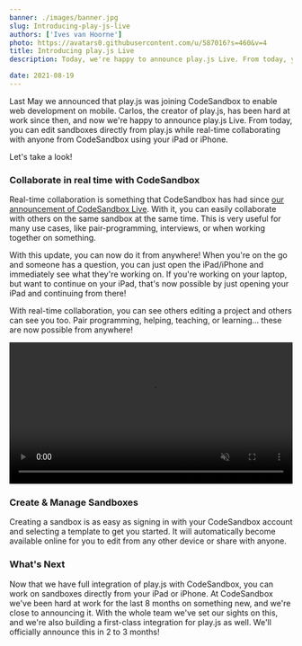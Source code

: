 ```yaml
---
banner: ./images/banner.jpg
slug: Introducing-play-js-live
authors: ['Ives van Hoorne']
photo: https://avatars0.githubusercontent.com/u/587016?s=460&v=4
title: Introducing play.js Live
description: Today, we're happy to announce play.js Live. From today, you can edit sandboxes directly from play.js, while real-time collaborating with anyone from CodeSandbox.

date: 2021-08-19
---
```

Last May we announced that play.js was joining CodeSandbox to enable web development on mobile. Carlos, the creator of play.js, has been hard at work since then, and now we're happy to announce play.js Live. From today, you can edit sandboxes directly from play.js while real-time collaborating with anyone from CodeSandbox using your iPad or iPhone.

Let's take a look!


### Collaborate in real time with CodeSandbox

Real-time collaboration is something that CodeSandbox has had since [our announcement of CodeSandbox Live](https://codesandbox.io/post/introducing-codesandbox-live-real-time-code-collaboration-in-the-browser). With it, you can easily collaborate with others on the same sandbox at the same time. This is very useful for many use cases, like pair-programming, interviews, or when working together on something.

With this update, you can now do it from anywhere! When you're on the go and someone has a question, you can just open the iPad/iPhone and immediately see what they're working on. If you're working on your laptop, but want to continue on your iPad, that's now possible by just opening your iPad and continuing from there!

With real-time collaboration, you can see others editing a project and others can see you too. Pair programming, helping, teaching, or learning… these are now possible from anywhere!


<video autoplay loop muted playsinline width="100%">
  <source src="./images/playjs-live.mp4" type="video/mp4">
</video>

### Create & Manage Sandboxes

Creating a sandbox is as easy as signing in with your CodeSandbox account and selecting a template to get you started. It will automatically become available online for you to edit from any other device or share with anyone.

### What's Next

Now that we have full integration of play.js with CodeSandbox, you can work on sandboxes directly from your iPad or iPhone. At CodeSandbox we've been hard at work for the last 8 months on something new, and we're close to announcing it. With the whole team we've set our sights on this, and we're also building a first-class integration for play.js as well. We'll officially announce this in 2 to 3 months!
